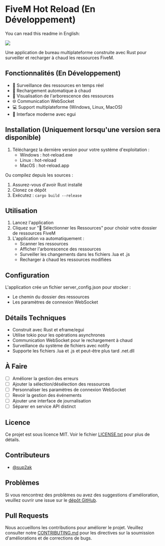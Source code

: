 # FiveM Hot Reload (En Développement)

You can read this readme in English:

[![](https://img.shields.io/badge/English-000?style=for-the-badge&logo=github&logoColor=white)](README.md)

Une application de bureau multiplateforme construite avec Rust pour surveiller et recharger à chaud les ressources FiveM.

## Fonctionnalités (En Développement)

- 🔄 Surveillance des ressources en temps réel
- 🚀 Rechargement automatique à chaud
- 📁 Visualisation de l'arborescence des ressources
- 🌐 Communication WebSocket
- 💻 Support multiplateforme (Windows, Linux, MacOS)
- 🎨 Interface moderne avec egui

## Installation (Uniquement lorsqu'une version sera disponible)

1. Téléchargez la dernière version pour votre système d'exploitation :
   - Windows : hot-reload.exe
   - Linux : hot-reload
   - MacOS : hot-reload.app

Ou compilez depuis les sources :

1. Assurez-vous d'avoir Rust installé
2. Clonez ce dépôt
3. Exécutez : `cargo build --release`

## Utilisation

1. Lancez l'application
2. Cliquez sur "📂 Sélectionner les Ressources" pour choisir votre dossier de ressources FiveM
3. L'application va automatiquement :
   - Scanner les ressources
   - Afficher l'arborescence des ressources
   - Surveiller les changements dans les fichiers .lua et .js
   - Recharger à chaud les ressources modifiées

## Configuration

L'application crée un fichier server_config.json pour stocker :

- Le chemin du dossier des ressources
- Les paramètres de connexion WebSocket

## Détails Techniques

- Construit avec Rust et eframe/egui
- Utilise tokio pour les opérations asynchrones
- Communication WebSocket pour le rechargement à chaud
- Surveillance du système de fichiers avec notify
- Supporte les fichiers .lua et .js et peut-être plus tard .net.dll

## À Faire

- [ ] Améliorer la gestion des erreurs
- [ ] Ajouter la sélection/désélection des ressources
- [ ] Personnaliser les paramètres de connexion WebSocket
- [ ] Revoir la gestion des événements
- [ ] Ajouter une interface de journalisation
- [ ] Séparer en service API distinct

## Licence

Ce projet est sous licence MIT. Voir le fichier [LICENSE.txt](LICENSE.txt) pour plus de détails.

## Contributeurs

- [@sup2ak](https://github.com/sup2ak)

## Problèmes

Si vous rencontrez des problèmes ou avez des suggestions d'amélioration, veuillez ouvrir une issue sur le [dépôt GitHub](https://github.com/sup2ak/fivem-hot-reload/issues).

## Pull Requests

Nous accueillons les contributions pour améliorer le projet. Veuillez consulter notre [CONTRIBUTING.md](CONTRIBUTING.fr.md) pour les directives sur la soumission d'améliorations et de corrections de bugs.